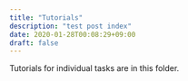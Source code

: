 ```yaml
---
title: "Tutorials"
description: "test post index"
date: 2020-01-28T00:08:29+09:00
draft: false
---
```


Tutorials for individual tasks are in this folder.
